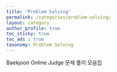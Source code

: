 ```yaml
---
title: "Problem Solving"
permalink: /categories/problem-solving/
layout: category
author_profile: true
toc_sticky: true
toc_ads : true
taxonomy: Problem Solving
---
```


Baekjoon Online Judge 문제 풀이 모음집
